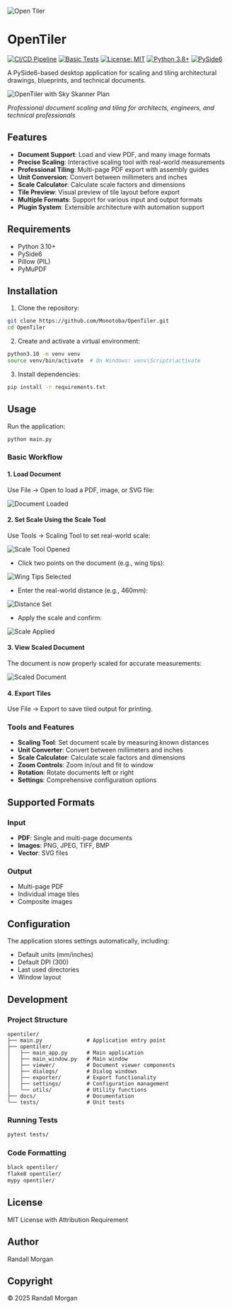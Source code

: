 ![Open Tiler](docs/resources/images/opentiler-icon.png)

# OpenTiler

[![CI/CD Pipeline](https://github.com/Monotoba/OpenTiler/actions/workflows/ci.yml/badge.svg)](https://github.com/Monotoba/OpenTiler/actions/workflows/ci.yml)
[![Basic Tests](https://github.com/Monotoba/OpenTiler/actions/workflows/basic-test.yml/badge.svg)](https://github.com/Monotoba/OpenTiler/actions/workflows/basic-test.yml)
[![License: MIT](https://img.shields.io/badge/License-MIT-yellow.svg)](https://opensource.org/licenses/MIT)
[![Python 3.8+](https://img.shields.io/badge/python-3.8+-blue.svg)](https://www.python.org/downloads/)
[![PySide6](https://img.shields.io/badge/GUI-PySide6-green.svg)](https://www.qt.io/qt-for-python)

A PySide6-based desktop application for scaling and tiling architectural drawings, blueprints, and technical documents.

![OpenTiler with Sky Skanner Plan](docs/images/01-sky-skanner-loaded.png)

*Professional document scaling and tiling for architects, engineers, and technical professionals*

## Features

- **Document Support**: Load and view PDF, and many image formats
- **Precise Scaling**: Interactive scaling tool with real-world measurements
- **Professional Tiling**: Multi-page PDF export with assembly guides
- **Unit Conversion**: Convert between millimeters and inches
- **Scale Calculator**: Calculate scale factors and dimensions
- **Tile Preview**: Visual preview of tile layout before export
- **Multiple Formats**: Support for various input and output formats
- **Plugin System**: Extensible architecture with automation support

## Requirements

- Python 3.10+
- PySide6
- Pillow (PIL)
- PyMuPDF

## Installation

1. Clone the repository:
```bash
git clone https://github.com/Monotoba/OpenTiler.git
cd OpenTiler
```

2. Create and activate a virtual environment:
```bash
python3.10 -m venv venv
source venv/bin/activate  # On Windows: venv\Scripts\activate
```

3. Install dependencies:
```bash
pip install -r requirements.txt
```

## Usage

Run the application:
```bash
python main.py
```

### Basic Workflow

#### 1. Load Document
Use File → Open to load a PDF, image, or SVG file:

![Document Loaded](docs/images/01-sky-skanner-loaded.png)

#### 2. Set Scale Using the Scale Tool
Use Tools → Scaling Tool to set real-world scale:

![Scale Tool Opened](docs/images/03-scale-tool-opened.png)

- Click two points on the document (e.g., wing tips):

![Wing Tips Selected](docs/images/04-wing-tips-selected.png)

- Enter the real-world distance (e.g., 460mm):

![Distance Set](docs/images/05-distance-460mm.png)

- Apply the scale and confirm:

![Scale Applied](docs/images/07-scale-applied-complete.png)

#### 3. View Scaled Document
The document is now properly scaled for accurate measurements:

![Scaled Document](docs/images/08-all-dialogs-closed.png)

#### 4. Export Tiles
Use File → Export to save tiled output for printing.

### Tools and Features

- **Scaling Tool**: Set document scale by measuring known distances
- **Unit Converter**: Convert between millimeters and inches
- **Scale Calculator**: Calculate scale factors and dimensions
- **Zoom Controls**: Zoom in/out and fit to window
- **Rotation**: Rotate documents left or right
- **Settings**: Comprehensive configuration options

## Supported Formats

### Input
- **PDF**: Single and multi-page documents
- **Images**: PNG, JPEG, TIFF, BMP
- **Vector**: SVG files

### Output
- Multi-page PDF
- Individual image tiles
- Composite images

## Configuration

The application stores settings automatically, including:
- Default units (mm/inches)
- Default DPI (300)
- Last used directories
- Window layout

## Development

### Project Structure
```
opentiler/
├── main.py              # Application entry point
├── opentiler/
│   ├── main_app.py      # Main application
│   ├── main_window.py   # Main window
│   ├── viewer/          # Document viewer components
│   ├── dialogs/         # Dialog windows
│   ├── exporter/        # Export functionality
│   ├── settings/        # Configuration management
│   └── utils/           # Utility functions
├── docs/                # Documentation
└── tests/               # Unit tests
```

### Running Tests
```bash
pytest tests/
```

### Code Formatting
```bash
black opentiler/
flake8 opentiler/
mypy opentiler/
```

## License

MIT License with Attribution Requirement

## Author

Randall Morgan

## Copyright

© 2025 Randall Morgan
